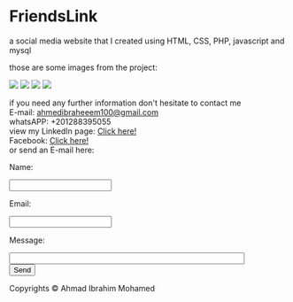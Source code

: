 # FriendsLink
a social media website that I created using HTML, CSS, PHP, javascript and mysql


those are some images from the project:

<img src="https://cdn.pbrd.co/images/H8H8i9C.png">
<img src="https://cdn.pbrd.co/images/H8H8RZ6.png">
<img src="https://cdn.pbrd.co/images/H8H9oGl.png">
<img src="https://cdn.pbrd.co/images/H8H9Vz8.png">


if you need any further information don't hesitate to contact me <br />
E-mail: ahmedibraheeem100@gmail.com <br />
whatsAPP: +201288395055 <br />
view my LinkedIn page: <a href="https://www.linkedin.com/in/ahmad-ibrahim-2349b067/"> Click here! </a> <br />
Facebook: <a href="https://www.facebook.com/ahmedibraheeeem">Click here! </a> <br />
or send an E-mail here: <br />
<html>
      <body>            
         <form action="https://formspree.io/ahmedibraheeem100@gmail.com"
                  method="POST">
                <p>Name: </p><input type="text" name="name"><br />
                <p>Email: </p><input type="email" name="_replyto"> <br />
                <p>Message:</p><input type="text" name="Message" size="50"><br />
                <input type="submit" value="Send" margin-bottom: 20px ><br />
                
</form>
      </body>
      Copyrights &copy; Ahmad Ibrahim Mohamed
</html>
